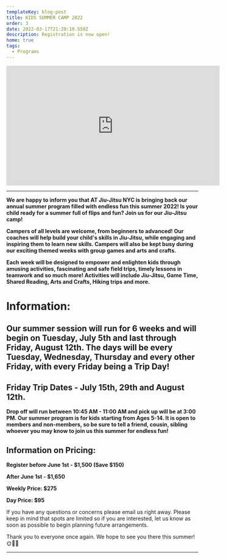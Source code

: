 ```yaml
---
templateKey: blog-post
title: KIDS SUMMER CAMP 2022
order: 3
date: 2022-03-17T21:20:19.558Z
description: Registration is now open!
home: true
tags:
  - Programs
---
```

<iframe width="560" height="315" src="https://www.youtube.com/embed/due_uL4FLCI" title="YouTube video player" frameborder="0" allow="accelerometer; autoplay; clipboard-write; encrypted-media; gyroscope; picture-in-picture" allowfullscreen></iframe>

- - -

**We are happy to inform you that AT Jiu-Jitsu NYC is bringing back our annual summer program filled with endless fun this summer 2022! Is your child ready for a summer full of flips and fun? Join us for our Jiu-Jitsu camp!** 

**Campers of all levels are welcome, from beginners to advanced! Our coaches will help build your child's skills in Jiu-Jitsu, while engaging and inspiring them to learn new skills. Campers will also be kept busy during our exciting themed weeks with group games and arts and crafts.**

**Each week will be designed to empower and enlighten kids through amusing activities, fascinating and safe field trips, timely lessons in teamwork and so much more! Activities will include Jiu-Jitsu, Game Time, Shared Reading, Arts and Crafts, Hiking trips and more.**

# 

# Information: 

## **Our summer session will run for 6 weeks and will begin on Tuesday, July 5th and last through Friday, August 12th. The days will be every Tuesday, Wednesday, Thursday and every other Friday, with every Friday being a Trip Day!**

## **Friday Trip Dates -** July 15th, 29th and August 12th.

**Drop off will run between 10:45 AM - 11:00 AM and pick up will be at 3:00 PM. Our summer program is for kids starting from Ages 5-14. It is open to members and non-members, so be sure to tell a friend, cousin, sibling whoever you may know to join us this summer for endless fun!**

## Information on Pricing:

**Register before June 1st - $1,500 (Save $150)**

**After June 1st - $1,650**

**Weekly Price: $275**

**Day Price: $95**

If you have any questions or concerns please email us right away. Please keep in mind that spots are limited so if you are interested, let us know as soon as possible to begin planning future arrangements.

Thank you to everyone once again. We hope to see you there this summer! 🌞🌈🌺

- - -
